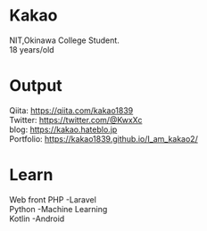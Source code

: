 # Kakao
NIT,Okinawa College Student.  
18 years/old  

# Output
Qiita: https://qiita.com/kakao1839  
Twitter: https://twitter.com/@KwxXc   
blog: https://kakao.hateblo.jp  
Portfolio: https://kakao1839.github.io/I_am_kakao2/  

# Learn
Web front
PHP -Laravel  
Python -Machine Learning  
Kotlin -Android  
